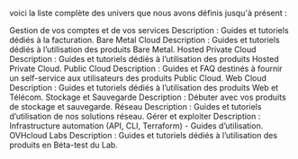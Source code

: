 voici la liste complète des univers que nous avons définis jusqu'à présent :

Gestion de vos comptes et de vos services
Description : Guides et tutoriels dédiés à la facturation.
Bare Metal Cloud
Description : Guides et tutoriels dédiés à l’utilisation des produits Bare Metal.
Hosted Private Cloud
Description : Guides et tutoriels dédiés à l’utilisation des produits Hosted Private Cloud.
Public Cloud
Description : Guides et FAQ destinés à fournir un self-service aux utilisateurs des produits Public Cloud.
Web Cloud
Description : Guides et tutoriels dédiés à l’utilisation des produits Web et Télécom.
Stockage et Sauvegarde
Description : Débuter avec vos produits de stockage et sauvegarde.
Réseau
Description : Guides et tutoriels d’utilisation de nos solutions réseau.
Gérer et exploiter
Description : Infrastructure automation (API, CLI, Terraform) - Guides d’utilisation.
OVHcloud Labs
Description : Guides et tutoriels dédiés à l’utilisation des produits en Béta-test du Lab.

